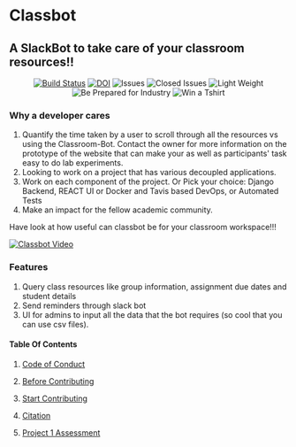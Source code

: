 
# Classbot

## A SlackBot to take care of your classroom resources!!

<center>

<a href="https://travis-ci.org/github/Ayushi61/Classroom-Bot"><img src="https://travis-ci.org/Ayushi61/Classroom-Bot.svg?branch=master" alt="Build Status"></a>
<a href="https://zenodo.org/badge/latestdoi/288084201"><img src="https://zenodo.org/badge/288084201.svg" alt="DOI"></a>
<img src="https://img.shields.io/github/issues-raw/Ayushi61/Classroom-Bot" alt="Issues">
<img src="https://img.shields.io/github/issues-closed-raw/Ayushi61/Classroom-Bot?style=plastic" alt="Closed Issues">
<img src="https://img.shields.io/github/repo-size/Ayushi61/Classroom-Bot" alt="Light Weight">
<img src="https://img.shields.io/tokei/lines/github.com/Ayushi61/Classroom-Bot" alt="Be Prepared for Industry">
<img src="https://img.shields.io/github/issues/Ayushi61/Classroom-Bot/Haktoberfest" alt="Win a Tshirt">

</center>

### Why a developer cares

1. Quantify the time taken by a user to scroll through all the resources vs using the Classroom-Bot. Contact the owner for more information on the prototype of the website that can make your as well as participants' task easy to do lab experiments.
2. Looking to work on a project that has various decoupled applications.
3. Work on each component of the project. Or Pick your choice: Django Backend, REACT UI or Docker and Tavis based DevOps, or Automated Tests
4. Make an impact for the fellow academic community.

Have look at how useful can classbot be for your classroom workspace!!!

[![Classbot Video](https://img.youtube.com/vi/CRSTGNChs1o/0.jpg)](https://youtu.be/CRSTGNChs1o)

### Features

1. Query class resources like group information, assignment due dates and student details
2. Send reminders through slack bot
3. UI for admins to input all the data that the bot requires (so cool that you can use csv files).

#### Table Of Contents

1. [Code of Conduct](CODE_OF_CONDUCT.md)

2. [Before Contributing](CONTRIBUTING.md)

3. [Start Contributing](docs/design.md)

4. [Citation](CITATION.md)

5. [Project 1 Assessment](PROJ1-selfAssessment.md)
